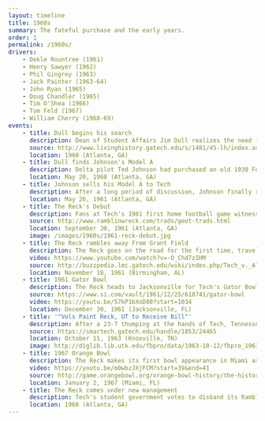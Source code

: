 ```yaml
---
layout: timeline
title: 1960s
summary: The fateful purchase and the early years.
order: 1
permalink: /1960s/
drivers:
    - Dekle Rountree (1961)
    - Henry Sawyer (1962)
    - Phil Gingrey (1963)
    - Jack Painter (1963-64)
    - John Ryan (1965)
    - Doug Chandler (1965)
    - Tim O'Shea (1966)
    - Tom Feld (1967)
    - William Cherry (1968-69)
events:
    - title: Dull begins his search
      description: Dean of Student Affairs Jim Dull realizes the need for a physical mascot for the Institute after witnessing campus fraternities parade around their "Recks" as symbols of school spirit. He officially sanctions a search for a pre-WWII Ford (in the spirit of Dean Field's old car), spreading print and radio ads across the state and country in order to find a suitable car. His quest is fruitless until later that year...
      source: http://www.livinghistory.gatech.edu/s/1481/45-lh/index.aspx?sid=1481&gid=45&pgid=8413&sparam=dull&scontid=0
      location: 1960 (Atlanta, GA)
    - title: Dull finds Johnson's Model A
      description: Delta pilot Ted Johnson had purchased an old 1930 Ford Model A Sport Coupe from a junkyard in 1956, and he and his son Craig spent the last four years restoring the car to proper working order as a father-son project. When Craig competes at Tech as part of the <a href="http://www.nolefan.org/summary/mtf1961.html">1960 Florida State track and field team</a>, Johnson parks the restored car near Towers dormitory before making his way to the track. When he returns, he finds a note from Dean Dull on his windshield, offering to buy the car to serve as Tech's official mascot.
      location: May 20, 1960 (Atlanta, GA)
    - title: Johnson sells his Model A to Tech
      description: After a long period of discussion, Johnson finally relents and sells the Model A to the school for $1000. He later returns this sum in 1984 so that the car is recognized as a donation to the school.
      location: May 26, 1961 (Atlanta, GA)
    - title: The Reck's Debut
      description: Fans at Tech's 1961 first home football game witness a curious sight - a car leading the football team out on to the field! Dean Dull's gamble pays off as the newly-christened Ramblin' Reck leads Tech's football team out of the locker room against Rice University. Tech goes on to blank Rice 24-0, kicking the new tradition of the Reck off with a bang.
      source: http://www.ramblinwreck.com/trads/geot-trads.html
      location: September 30, 1961 (Atlanta, GA)
      image: /images/1960s/1961-reck-debut.jpg
    - title: The Reck rambles away From Grant Field
      description: The Reck goes on the road for the first time, traveling by railcar to Legion Field in Birmingham, Alabama. Unfortunately, Tech falls to Alabama 10-0, and the game sparks a feud between Alabama head coach Bear Bryant and Bobby Dodd after Alabama senior linebacker Darwin Holt launched himself into Tech star Chick Graning's upper body after the end of a play, breaking large portions of Graning's facial bones and skull. Furious after Bryant refused to publicly apologize for the incident, Dodd cancels Tech's football contract with Alabama and refuses to play Alabama any longer, pointing to Bryant's (non)reaction to his player's actions and his standing reputation as an "outlaw" coach whose players played dirty. This incident also set the stage for Tech's exit from the Southeastern Conference.
      video: https://www.youtube.com/watch?v=-O_Chd7zIHM
      source: http://buzzpedia.lmc.gatech.edu/wiki/index.php/Tech_v._Alabama_1961
      location: November 18, 1961 (Birmingham, AL)
    - title: 1961 Gator Bowl
      description: The Reck heads to Jacksonville for Tech's Gator Bowl showdown versus Penn State, marking its first bowl game appearance. Unfortunately, Tech would lose 30-15, but this game marked the beginning of a long-standing tradition for the Reck to travel with the football team to big games.
      source: https://www.si.com/vault/1961/12/25/618741/gator-bowl
      video: https://youtu.be/57kP1bXnD80?start=1034
      location: December 30, 1961 (Jacksonville, FL)
    - title: '"Vols Paint Reck, UT to Receive Bill"'
      description: After a 23-7 thumping at the hands of Tech, Tennessee fans break the Reck out of storage in Neyland Stadium, paint it orange, and rip the soft top. Tennessee's athletic department allegedly enables the vandalism, given the result of the previous day's game. Tech sends Tennessee a bill for the damages, which remains unpaid to this day...
      source: https://smartech.gatech.edu/handle/1853/24465
      location: October 11, 1963 (Knoxville, TN)
      image: http://diglib.lib.utk.edu/fbpro/data/1963-10-12/fbpro_1963-10-12_001.jpg.s.jpg
    - title: 1967 Orange Bowl
      description: The Reck makes its first bowl appearance in Miami as the Yellow Jackets face off against the Florida Gators. Unfortunately, Tech is unable to best its former SEC rival and falls 27-12.
      video: https://youtu.be/m0wbzJXjFCM?start=39&end=41
      source: http://game.orangebowl.org/orange-bowl-history/the-history-of-the-orange-bowl/1960s/1967/
      location: January 2, 1967 (Miami, FL)
    - title: The Reck comes under new management
      description: Tech's student government votes to disband its Ramblin' Reck Committee, turning over control of the car to Ramblin' Reck Club. The driver of the Reck is now elected from the club's ranks.
      location: 1968 (Atlanta, GA)
---
```

